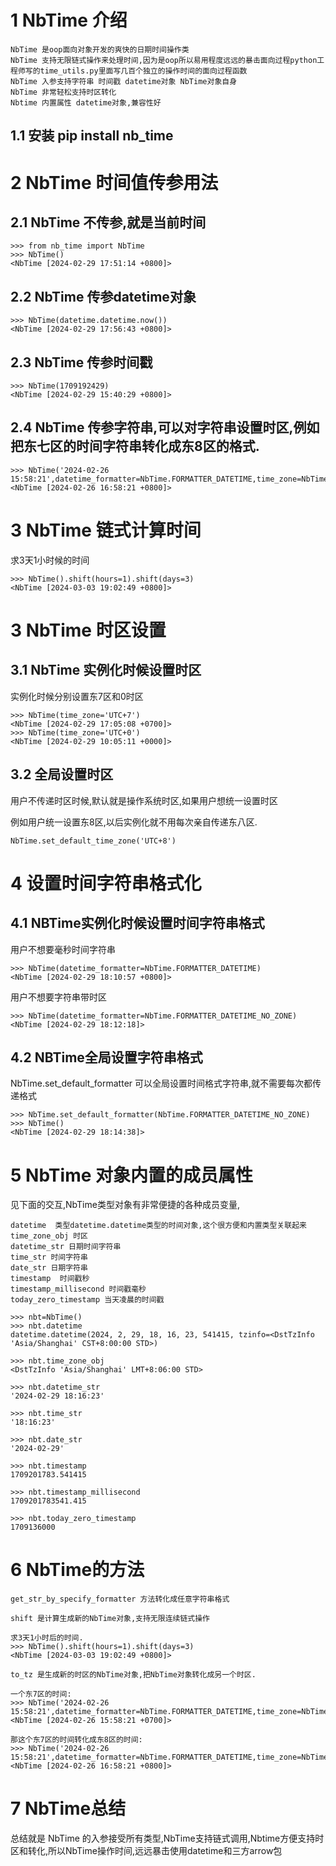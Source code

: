 

# 1 NbTime 介绍

```
NbTime 是oop面向对象开发的爽快的日期时间操作类
NbTime 支持无限链式操作来处理时间,因为是oop所以易用程度远远的暴击面向过程python工程师写的time_utils.py里面写几百个独立的操作时间的面向过程函数
NbTime 入参支持字符串 时间戳 datetime对象 NbTime对象自身
NbTime 非常轻松支持时区转化
Nbtime 内置属性 datetime对象,兼容性好
```

## 1.1 安装 pip install nb_time

# 2 NbTime 时间值传参用法

## 2.1 NbTime 不传参,就是当前时间
```
>>> from nb_time import NbTime
>>> NbTime()                   
<NbTime [2024-02-29 17:51:14 +0800]>
```

## 2.2 NbTime 传参datetime对象

```
>>> NbTime(datetime.datetime.now())
<NbTime [2024-02-29 17:56:43 +0800]>
```

## 2.3 NbTime 传参时间戳
```
>>> NbTime(1709192429)
<NbTime [2024-02-29 15:40:29 +0800]>
```

## 2.4 NbTime 传参字符串,可以对字符串设置时区,例如把东七区的时间字符串转化成东8区的格式.
```
>>> NbTime('2024-02-26 15:58:21',datetime_formatter=NbTime.FORMATTER_DATETIME,time_zone=NbTime.TIMEZONE_EASTERN_7).to_tz('UTC+8')
<NbTime [2024-02-26 16:58:21 +0800]>
```

# 3 NbTime 链式计算时间

求3天1小时候的时间
```
>>> NbTime().shift(hours=1).shift(days=3)
<NbTime [2024-03-03 19:02:49 +0800]>
```

# 3 NbTime 时区设置

## 3.1 NbTime 实例化时候设置时区

实例化时候分别设置东7区和0时区
```
>>> NbTime(time_zone='UTC+7')
<NbTime [2024-02-29 17:05:08 +0700]>
>>> NbTime(time_zone='UTC+0') 
<NbTime [2024-02-29 10:05:11 +0000]>
```

## 3.2 全局设置时区
用户不传递时区时候,默认就是操作系统时区,如果用户想统一设置时区

例如用户统一设置东8区,以后实例化就不用每次亲自传递东八区.
```
NbTime.set_default_time_zone('UTC+8')
```

# 4 设置时间字符串格式化

## 4.1 NBTime实例化时候设置时间字符串格式
用户不想要毫秒时间字符串
```
>>> NbTime(datetime_formatter=NbTime.FORMATTER_DATETIME)    
<NbTime [2024-02-29 18:10:57 +0800]>
```

用户不想要字符串带时区
```
>>> NbTime(datetime_formatter=NbTime.FORMATTER_DATETIME_NO_ZONE) 
<NbTime [2024-02-29 18:12:18]>
```

##  4.2 NBTime全局设置字符串格式

NbTime.set_default_formatter 可以全局设置时间格式字符串,就不需要每次都传递格式
```
>>> NbTime.set_default_formatter(NbTime.FORMATTER_DATETIME_NO_ZONE)
>>> NbTime()
<NbTime [2024-02-29 18:14:38]>
```

# 5 NbTime 对象内置的成员属性

见下面的交互,NbTime类型对象有非常便捷的各种成员变量,

```
datetime  类型datetime.datetime类型的时间对象,这个很方便和内置类型关联起来
time_zone_obj 时区
datetime_str 日期时间字符串
time_str 时间字符串
date_str 日期字符串
timestamp  时间戳秒
timestamp_millisecond 时间戳毫秒
today_zero_timestamp 当天凌晨的时间戳
```

```
>>> nbt=NbTime()
>>> nbt.datetime
datetime.datetime(2024, 2, 29, 18, 16, 23, 541415, tzinfo=<DstTzInfo 'Asia/Shanghai' CST+8:00:00 STD>)

>>> nbt.time_zone_obj
<DstTzInfo 'Asia/Shanghai' LMT+8:06:00 STD>

>>> nbt.datetime_str
'2024-02-29 18:16:23'

>>> nbt.time_str
'18:16:23'

>>> nbt.date_str
'2024-02-29'

>>> nbt.timestamp
1709201783.541415

>>> nbt.timestamp_millisecond
1709201783541.415

>>> nbt.today_zero_timestamp
1709136000

```

# 6 NbTime的方法
```
get_str_by_specify_formatter 方法转化成任意字符串格式
```

```
shift 是计算生成新的NbTime对象,支持无限连续链式操作

求3天1小时后的时间.
>>> NbTime().shift(hours=1).shift(days=3)
<NbTime [2024-03-03 19:02:49 +0800]>
```

```
to_tz 是生成新的时区的NbTime对象,把NbTime对象转化成另一个时区.

一个东7区的时间:
>>> NbTime('2024-02-26 15:58:21',datetime_formatter=NbTime.FORMATTER_DATETIME,time_zone=NbTime.TIMEZONE_EASTERN_7)
<NbTime [2024-02-26 15:58:21 +0700]>

那这个东7区的时间转化成东8区的时间:
>>> NbTime('2024-02-26 15:58:21',datetime_formatter=NbTime.FORMATTER_DATETIME,time_zone=NbTime.TIMEZONE_EASTERN_7).to_tz('UTC+8')
<NbTime [2024-02-26 16:58:21 +0800]>
```


# 7 NbTime总结

总结就是 NbTime 的入参接受所有类型,NbTime支持链式调用,Nbtime方便支持时区和转化,所以NbTime操作时间,远远暴击使用datetime和三方arrow包